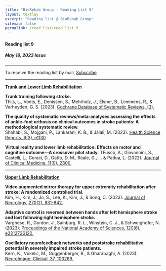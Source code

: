 ```yaml
---
title: "BioRehab Group - Reading List 9"
layout: textlay
excerpt: "Reading list @ BioRehab Group"
sitemap: false
permalink: /read_list/read_list_9
---
```


#### Reading list 9
##### May 16, 2023 Issue 

---

To receive the reading list by mail, [Subscribe](https://forms.gle/tnrR7bbEnf3SqjmLA) <br>

---

<b> <ins> Trunk and Lower Limb Rehabilitation </ins> </b>

**Trunk training following stroke.** <br> Thijs, L., Voets, E., Denissen, S., Mehrholz, J., Elsner, B., Lemmens, R., & Verheyden, G. S. (2023). [Cochrane Database of Systematic Reviews, (3).](https://www.cochranelibrary.com/cdsr/doi/10.1002/14651858.CD013712.pub2/abstract)
 

**The quality of systematic reviews/meta‐analyses assessing the effects of ankle–foot orthosis on clinical outcomes in stroke patients: A methodological systematic review.** <br> Shahabi, S., Mojgani, P., Lankarani, K. B., & Jalali, M. (2023). [Health Science Reports, 6(3), e1130](https://onlinelibrary.wiley.com/doi/full/10.1002/hsr2.1130) 

**Virtual reality and lower limb rehabilitation: Effects on motor and cognitive outcome—A crossover pilot study.** TFusco, A., Giovannini, S., Castelli, L., Coraci, D., Gatto, D. M., Reale, G., ... & Padua, L. (2022). [Journal of Clinical Medicine, 11(9), 2300.](https://www.mdpi.com/2077-0383/11/9/2300) 

---

<b> <ins> Upper Limb Rehabilitation   </ins> </b>

**Video augmented mirror therapy for upper extremity rehabilitation after stroke: A randomized controlled trial.** <br> Kim, H., Kim, J., Jo, S., Lee, K., Kim, J., & Song, C. (2023). [Journal of Neurology, 270(2), 831-842.](https://link.springer.com/article/10.1007/s00415-022-11410-6) 

**Adaptive control is reversed between hands after left hemisphere stroke and lost following right hemisphere stroke.** <br> Varghese, R., Gordon, J., Sainburg, R. L., Winstein, C. J., & Schweighofer, N. (2023). [Proceedings of the National Academy of Sciences, 120(6), e2212726120.](https://www.pnas.org/doi/abs/10.1073/pnas.2212726120) 

**Oscillatory neurofeedback networks and poststroke rehabilitative potential in severely impaired stroke patients.** <br> Kern, K., Vukelić, M., Guggenberger, R., & Gharabaghi, A. (2023). [NeuroImage: Clinical, 37, 103289.](https://www.sciencedirect.com/science/article/pii/S2213158222003540) 

---